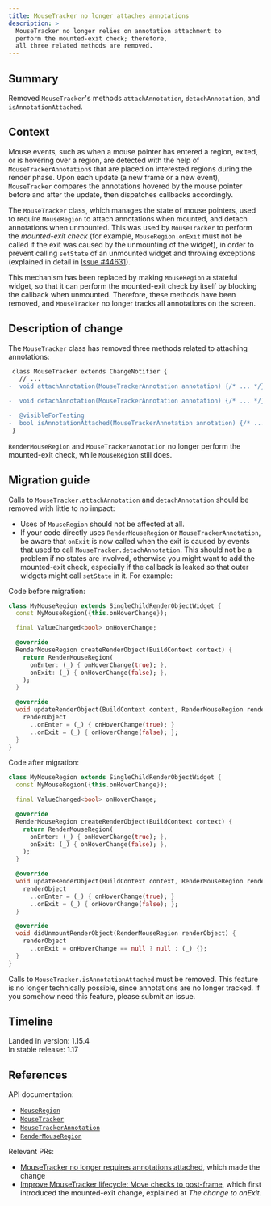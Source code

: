 ```yaml
---
title: MouseTracker no longer attaches annotations
description: >
  MouseTracker no longer relies on annotation attachment to
  perform the mounted-exit check; therefore, 
  all three related methods are removed.
---
```


## Summary

Removed `MouseTracker`'s methods `attachAnnotation`,
`detachAnnotation`, and `isAnnotationAttached`.

## Context

Mouse events, such as when a mouse pointer has entered a region,
exited, or is hovering over a region, are detected with the help of
`MouseTrackerAnnotation`s that are placed on interested regions
during the render phase. Upon each update (a new frame or a new event),
`MouseTracker` compares the annotations hovered by the mouse
pointer before and after the update, then dispatches
callbacks accordingly.

The `MouseTracker` class, which manages the state of mouse pointers,
used to require `MouseRegion` to attach annotations when mounted,
and detach annotations when unmounted.
This was used by `MouseTracker` to perform the
_mounted-exit check_ (for example, `MouseRegion.onExit`
must not be called if the exit was caused by the unmounting
of the widget), in order to prevent calling `setState`
of an unmounted widget and throwing exceptions (explained
in detail in [Issue #44631][]).

This mechanism has been replaced by making `MouseRegion`
a stateful widget, so that it can perform the mounted-exit
check by itself by blocking the callback when unmounted.
Therefore, these methods have been removed, and `MouseTracker`
no longer tracks all annotations on the screen.

## Description of change

The `MouseTracker` class has removed three methods related
to attaching annotations:

```diff
 class MouseTracker extends ChangeNotifier {
   // ...
-  void attachAnnotation(MouseTrackerAnnotation annotation) {/* ... */}

-  void detachAnnotation(MouseTrackerAnnotation annotation) {/* ... */}

-  @visibleForTesting
-  bool isAnnotationAttached(MouseTrackerAnnotation annotation) {/* ... */}
 }
```

`RenderMouseRegion` and `MouseTrackerAnnotation` no longer perform the
mounted-exit check, while `MouseRegion` still does.

## Migration guide

Calls to `MouseTracker.attachAnnotation` and
`detachAnnotation` should be removed with little to no impact:

* Uses of `MouseRegion` should not be affected at all.
* If your code directly uses `RenderMouseRegion` or
  `MouseTrackerAnnotation`, be aware that `onExit`
  is now called when the exit is caused by events that used
  to call `MouseTracker.detachAnnotation`.
  This should not be a problem if no states are involved,
  otherwise you might want to add the mounted-exit check,
  especially if the callback is leaked so that outer
  widgets might call `setState` in it. For example:

Code before migration:

```dart
class MyMouseRegion extends SingleChildRenderObjectWidget {
  const MyMouseRegion({this.onHoverChange});

  final ValueChanged<bool> onHoverChange;

  @override
  RenderMouseRegion createRenderObject(BuildContext context) {
    return RenderMouseRegion(
      onEnter: (_) { onHoverChange(true); },
      onExit: (_) { onHoverChange(false); },
    );
  }

  @override
  void updateRenderObject(BuildContext context, RenderMouseRegion renderObject) {
    renderObject
      ..onEnter = (_) { onHoverChange(true); }
      ..onExit = (_) { onHoverChange(false); };
  }
}
```

Code after migration:

```dart
class MyMouseRegion extends SingleChildRenderObjectWidget {
  const MyMouseRegion({this.onHoverChange});

  final ValueChanged<bool> onHoverChange;

  @override
  RenderMouseRegion createRenderObject(BuildContext context) {
    return RenderMouseRegion(
      onEnter: (_) { onHoverChange(true); },
      onExit: (_) { onHoverChange(false); },
    );
  }

  @override
  void updateRenderObject(BuildContext context, RenderMouseRegion renderObject) {
    renderObject
      ..onEnter = (_) { onHoverChange(true); }
      ..onExit = (_) { onHoverChange(false); };
  }

  @override
  void didUnmountRenderObject(RenderMouseRegion renderObject) {
    renderObject
      ..onExit = onHoverChange == null ? null : (_) {};
  }
}
```

Calls to `MouseTracker.isAnnotationAttached` must be removed.
This feature is no longer technically possible,
since annotations are no longer tracked.
If you somehow need this feature, please submit an issue.

## Timeline

Landed in version: 1.15.4<br>
In stable release: 1.17

## References

API documentation:

* [`MouseRegion`][]
* [`MouseTracker`][]
* [`MouseTrackerAnnotation`][]
* [`RenderMouseRegion`][]

Relevant PRs:

* [MouseTracker no longer requires annotations attached][],
  which made the change
* [Improve MouseTracker lifecycle: Move checks to post-frame][],
  which first introduced the mounted-exit change,
  explained at _The change to onExit_.


[Improve MouseTracker lifecycle: Move checks to post-frame]: {{site.repo.flutter}}/issues/44631
[Issue #44631]: {{site.repo.flutter}}/pull/44631
[`MouseRegion`]: {{site.api}}/flutter/widgets/MouseRegion-class.html
[`MouseTracker`]: {{site.api}}/flutter/gestures/MouseTracker-class.html
[MouseTracker no longer requires annotations attached]: {{site.repo.flutter}}/issues/48453
[`MouseTrackerAnnotation`]: {{site.api}}/flutter/gestures/MouseTrackerAnnotation-class.html
[`RenderMouseRegion`]: {{site.api}}/flutter/rendering/RenderMouseRegion-class.html
